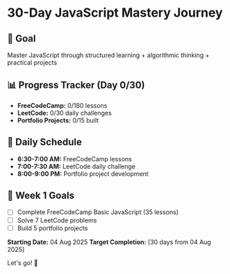 # 30-Day JavaScript Mastery Journey

## 🎯 Goal
Master JavaScript through structured learning + algorithmic thinking + practical projects

## 📊 Progress Tracker (Day 0/30)
- **FreeCodeCamp:** 0/180 lessons
- **LeetCode:** 0/30 daily challenges  
- **Portfolio Projects:** 0/15 built

## 📅 Daily Schedule
- **6:30-7:00 AM:** FreeCodeCamp lessons
- **7:00-7:30 AM:** LeetCode daily challenge
- **8:00-9:00 PM:** Portfolio project development

## 🎯 Week 1 Goals
- [ ] Complete FreeCodeCamp Basic JavaScript (35 lessons)
- [ ] Solve 7 LeetCode problems
- [ ] Build 5 portfolio projects

**Starting Date:** 04 Aug 2025
**Target Completion:** [30 days from 04 Aug 2025]

Let's go! 💪

